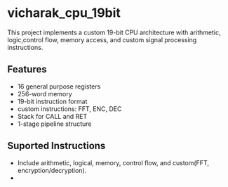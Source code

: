 # vicharak_cpu_19bit

This project implements a custom 19-bit CPU architecture with arithmetic, logic,control flow, memory access, and custom signal processing instructions.

## Features
- 16 general purpose registers
- 256-word memory
- 19-bit instruction format
- custom instructions: FFT, ENC, DEC
- Stack for CALL and RET
- 1-stage pipeline structure

## Suported Instructions
- Include arithmetic, logical, memory, control flow, and custom(FFT, encryption/decryption).
- 
